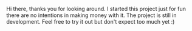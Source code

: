 Hi there, thanks you for looking around. I started this project just for fun there are no intentions in making money with it. The project is still in development. Feel free to try it out but don't expect too much yet :) 
